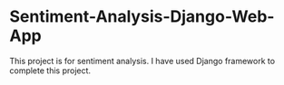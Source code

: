 # Sentiment-Analysis-Django-Web-App
This project is for sentiment analysis. I have used Django framework to complete this project.
